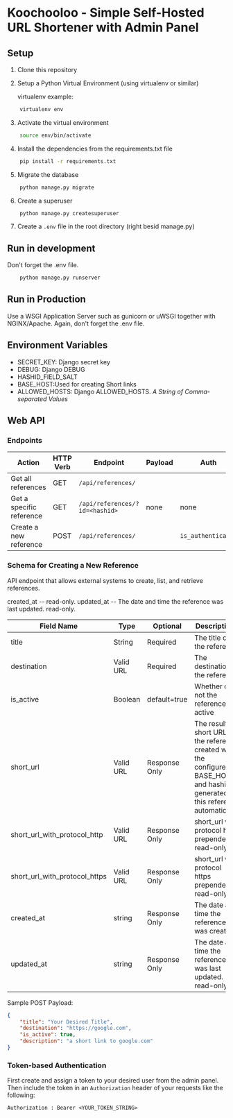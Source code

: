 # Koochooloo - Simple Self-Hosted URL Shortener with Admin Panel

## Setup

1. Clone this repository
2. Setup a Python Virtual Environment (using virtualenv or similar)

   virtualenv example:

```sh
    virtualenv env
```

3. Activate the virtual environment

```sh
    source env/bin/activate
```

4. Install the dependencies from the requirements.txt file

```sh
    pip install -r requirements.txt
```

5. Migrate the database

```sh
    python manage.py migrate
```

6. Create a superuser

```sh
    python manage.py createsuperuser
```

7. Create a `.env` file in the root directory (right besid manage.py)

## Run in development

Don't forget the .env file.

```sh
    python manage.py runserver
```

## Run in Production

Use a WSGI Application Server such as gunicorn or uWSGI together with NGINX/Apache.
Again, don't forget the .env file.

## Environment Variables

- SECRET_KEY: Django secret key
- DEBUG: Django DEBUG
- HASHID_FIELD_SALT
- BASE_HOST:Used for creating Short links
- ALLOWED_HOSTS: Django ALLOWED_HOSTS. _A String of Comma-separated Values_

## Web API

### Endpoints

| Action                   | HTTP Verb | Endpoint                       | Payload | Auth               |
| ------------------------ | --------- | ------------------------------ | ------- | ------------------ |
| Get all references       | GET       | `/api/references/`             |         |                    |
| Get a specific reference | GET       | `/api/references/?id=<hashid>` | none    | none               |
| Create a new reference   | POST      | `/api/references/`             |         | `is_authenticated` |

### Schema for Creating a New Reference

API endpoint that allows external systems to create, list, and retrieve references.

created_at --  read-only.
updated_at -- The date and time the reference was last updated. read-only.

| Field Name                    | Type      | Optional      | Descriptions                                                                                                                           |
| ----------------------------- | --------- | ------------- | -------------------------------------------------------------------------------------------------------------------------------------- |
| title                         | String    | Required      | The title of the reference                                                                                                             |
| destination                   | Valid URL | Required      | The destination of the reference                                                                                                       |
| is_active                     | Boolean   | default=true  | Whether or not the reference is active                                                                                                 |
| short_url                     | Valid URL | Response Only | The resulting short URL for the reference created with the configured BASE_HOST and hashid generated for this reference automatically. |
| short_url_with_protocol_http  | Valid URL | Response Only | short_url with protocol http prepended. read-only                                                                                      |
| short_url_with_protocol_https | Valid URL | Response Only | short_url with protocol https prepended. read-only                                                                                     |
| created_at                    | string    | Response Only | The date and time the reference was created.                                                                                           |
| updated_at                    | string    | Response Only | The date and time the reference was last updated. read-only                                                                            |

Sample POST Payload:

```json
{
    "title": "Your Desired Title",
    "destination": "https://google.com",
    "is_active": true,
    "description": "a short link to google.com"
}
```

### Token-based Authentication

First create and assign a token to your desired user from the admin panel. Then include the token in an `Authorization` header of your requests like the following:

`Authorization : Bearer <YOUR_TOKEN_STRING>`
